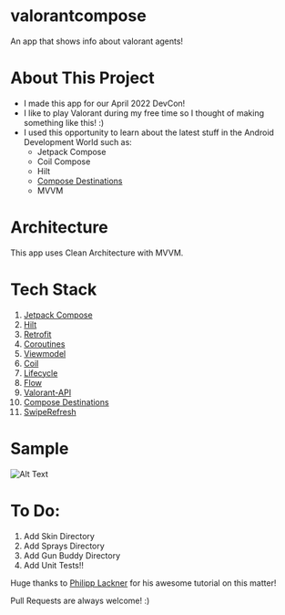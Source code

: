 # valorantcompose
An app that shows info about valorant agents! 

# About This Project
- I made this app for our April 2022 DevCon!
- I like to play Valorant during my free time so I thought of making something like this! :)
- I used this opportunity to learn about the latest stuff in the Android Development World such as:
    - Jetpack Compose
    - Coil Compose
    - Hilt
    - [Compose Destinations](https://github.com/raamcosta/compose-destinations) 
    - MVVM 

# Architecture
This app uses Clean Architecture with MVVM.

# Tech Stack
1. [Jetpack Compose](https://developer.android.com/jetpack/compose)
2. [Hilt](https://developer.android.com/training/dependency-injection/hilt-android)
3. [Retrofit](https://square.github.io/retrofit/)
4. [Coroutines](https://developer.android.com/kotlin/coroutines)
5. [Viewmodel](https://developer.android.com/topic/libraries/architecture/viewmodel)
6. [Coil](https://coil-kt.github.io/coil/compose/)
7. [Lifecycle](https://developer.android.com/jetpack/androidx/releases/lifecycle)
8. [Flow](https://developer.android.com/kotlin/flow)
9. [Valorant-API](https://dash.valorant-api.com/endpoints/agents)
10. [Compose Destinations](https://github.com/raamcosta/compose-destinations) 
11. [SwipeRefresh](https://google.github.io/accompanist/swiperefresh/)

# Sample
![Alt Text](https://i.imgur.com/k1uIk1F.gif)

# To Do:
1. Add Skin Directory
2. Add Sprays Directory
3. Add Gun Buddy Directory
4. Add Unit Tests!!

Huge thanks to [Philipp Lackner](https://github.com/philipplackner) for his awesome tutorial on this matter!

Pull Requests are always welcome! :)
